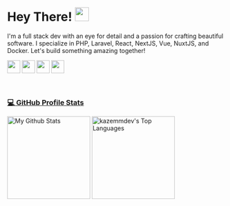 # Hey There! <img src="https://media.giphy.com/media/hvRJCLFzcasrR4ia7z/giphy.gif" width="32px">
I'm a full stack dev with an eye for detail and a passion for crafting beautiful software. I specialize in PHP, Laravel, React, NextJS, Vue, NuxtJS, and Docker. Let's build something amazing together!

<a href="mailto:kazemmdev@gmail.com"><img src="https://img.shields.io/badge/Gmail-D14836?style=for-the-badge&logo=gmail&logoColor=white" height=30></a>
<a href="https://www.twitter.com/kazemmdev"><img src="https://img.shields.io/badge/Twitter-1DA1F2?style=for-the-badge&logo=twitter&logoColor=white" height=30></a>
<a href="https://www.linkedin.com/in/kazemmdev"><img src="https://img.shields.io/badge/LinkedIn-0077B5?style=for-the-badge&logo=linkedin&logoColor=white" height=30></a>
<a href="https://medium.com/@kazemmdev"><img src="https://img.shields.io/badge/Medium-12100E?style=for-the-badge&logo=medium&logoColor=white" height=30>

<br/>

### 💻 GitHub Profile Stats

<a href="https://github.com/anuraghazra/github-readme-stats"><img alt="My Github Stats" src="https://github-readme-stats-k90mirzaei.vercel.app/api?username=kazemmdev&rank_icon=percentile&include_all_commits=true&count_private=true&show_icons=true&theme=react&hide_border=true&title_color=F85D7F&icon_color=F8D866" height="192px"/></a>
<a href="https://github.com/anuraghazra/github-readme-stats"><img alt="kazemmdev's Top Languages" src="https://github-readme-stats-k90mirzaei.vercel.app/api/top-langs/?layout=compact&bg_color=1F222E&username=kazemmdev&langs_count=8&hide=Jupyter%20Notebook&hide_border=true&title_color=F85D7F&theme=react&icon_color=F8D866" height="192px"/></a>
